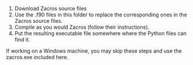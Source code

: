 1. Download Zacros source files
2. Use the .f90 files in this folder to replace the corresponding ones in the Zacros source files.
3. Compile as you would Zacros (follow their instructions).
4. Put the resulting executable file somewhere where the Python files can find it.

If working on a Windows machine, you may skip these steps and use the zacros.exe included here.
